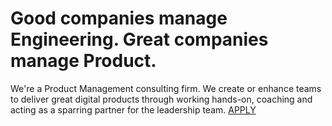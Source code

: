 # Good companies manage Engineering. Great companies manage Product.

We're a Product Management consulting firm. We create or enhance teams to deliver great digital products through working hands-on, coaching and acting as a sparring partner for the leadership team. [APPLY](https://lolcatvc.typeform.com/to/BN5gco)
